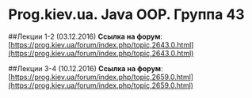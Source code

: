 Prog.kiev.ua. Java OOP. Группа 43
===

##Лекции 1-2 (03.12.2016)
**Cсылка на форум**: 
[https://prog.kiev.ua/forum/index.php/topic,2643.0.html](https://prog.kiev.ua/forum/index.php/topic,2643.0.html)

##Лекции 3-4 (10.12.2016)
**Cсылка на форум**: 
[https://prog.kiev.ua/forum/index.php/topic,2659.0.html](https://prog.kiev.ua/forum/index.php/topic,2659.0.html)

